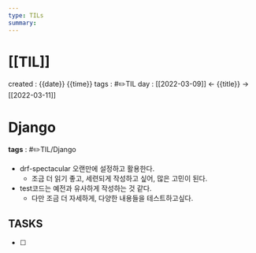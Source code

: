 ```yaml
---
type: TILs
summary: 
---
```


# [[TIL]]
created : {{date}} {{time}}
tags : #✏️TIL
day : [[2022-03-09]] ← {{title}} → [[2022-03-11]]

# Django
**tags** : #✏️TIL/Django 
- drf-spectacular 오랜만에 설정하고 활용한다.
	- 조금 더 읽기 좋고, 세련되게 작성하고 싶어, 많은 고민이 된다.
- test코드는 예전과 유사하게 작성하는 것 같다.
	- 다만 조금 더 자세하게, 다양한 내용들을 테스트하고싶다.

## TASKS
- [ ] 
